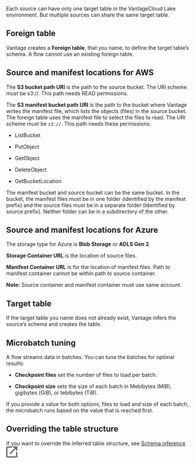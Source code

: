 Each source can have only one target table in the VantageCloud Lake environment. But multiple sources can share the same target table.

## Foreign table


Vantage creates a **Foreign table**, that you name, to define the target table’s schema. A flow cannot use an existing foreign table.

## Source and manifest locations for AWS


The **S3 bucket path URI** is the path to the source bucket. The URI scheme must be s3://. This path needs READ permissions.

The **S3 manifest bucket path URI** is the path to the bucket where Vantage writes the manifest file, which lists the objects (files) in the source bucket. The foreign table uses the manifest file to select the files to read. The URI scheme must be `s3://`. This path needs these permissions:

-   ListBucket


-   PutObject


-   GetObject


-   DeleteObject


-   GetBucketLocation


The manifest bucket and source bucket can be the same bucket. In the bucket, the manifest files must be in one folder (identified by the manifest prefix) and the source files must be in a separate folder (identified by source prefix). Neither folder can be in a subdirectory of the other.

## Source and manifest locations for Azure


The storage type for Azure is **Blob Storage** or **ADLS Gen 2**.

**Storage Container URL** is the location of source files.

**Manifest Container URL** is for the location of manifest files. Path to manifest container cannot be within path to source container.

**Note:** Source container and manifest container must use same account.

## Target table


If the target table you name does not already exist, Vantage infers the source’s schema and creates the table.

## Microbatch tuning


A flow streams data in batches. You can tune the batches for optimal results:

-   **Checkpoint files** set the number of files to load per batch.


-   **Checkpoint size** sets the size of each batch in Mebibytes (MiB), gigibytes (GiB), or tebibytes (TiB).


If you provide a value for both options, files to load and size of each batch, the microbatch runs based on the value that is reached first.

## Overriding the table structure


If you want to override the inferred table structure, see [Schema inference](https://docs.teradata.com/access/sources/dita/topic?dita:topicPath=gjk1703363393392.dita)![External link](Images/pyn1722886689405.svg).

